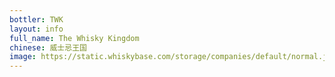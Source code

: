 ```yaml
---
bottler: TWK
layout: info
full_name: The Whisky Kingdom 
chinese: 威士忌王国
image: https://static.whiskybase.com/storage/companies/default/normal.jpg
---
```

